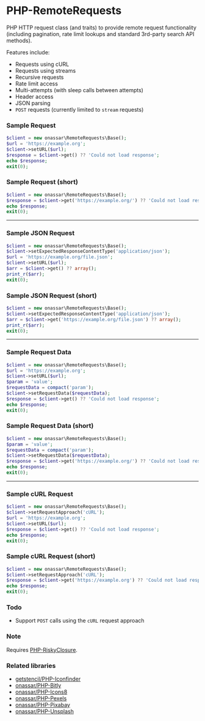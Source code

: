 # PHP-RemoteRequests
PHP HTTP request class (and traits) to provide remote request functionality
(including pagination, rate limit lookups and standard 3rd-party search API methods).

Features include:
- Requests using cURL
- Requests using streams
- Recursive requests
- Rate limit access
- Multi-attempts (with sleep calls between attempts)
- Header access
- JSON parsing
- `POST` requests (currently limited to `stream` requests)

### Sample Request

``` php
$client = new onassar\RemoteRequests\Base();
$url = 'https://example.org';
$client->setURL($url);
$response = $client->get() ?? 'Could not load response';
echo $response;
exit(0);
```

### Sample Request (short)

``` php
$client = new onassar\RemoteRequests\Base();
$response = $client->get('https://example.org/') ?? 'Could not load response';
echo $response;
exit(0);
```

***

### Sample JSON Request

``` php
$client = new onassar\RemoteRequests\Base();
$client->setExpectedResponseContentType('application/json');
$url = 'https://example.org/file.json';
$client->setURL($url);
$arr = $client->get() ?? array();
print_r($arr);
exit(0);
```

### Sample JSON Request (short)

``` php
$client = new onassar\RemoteRequests\Base();
$client->setExpectedResponseContentType('application/json');
$arr = $client->get('https://example.org/file.json') ?? array();
print_r($arr);
exit(0);
```

***

### Sample Request Data

``` php
$client = new onassar\RemoteRequests\Base();
$url = 'https://example.org';
$client->setURL($url);
$param = 'value';
$requestData = compact('param');
$client->setRequestData($requestData);
$response = $client->get() ?? 'Could not load response';
echo $response;
exit(0);
```

### Sample Request Data (short)

``` php
$client = new onassar\RemoteRequests\Base();
$param = 'value';
$requestData = compact('param');
$client->setRequestData($requestData);
$response = $client->get('https://example.org/') ?? 'Could not load response';
echo $response;
exit(0);
```

***

### Sample cURL Request

``` php
$client = new onassar\RemoteRequests\Base();
$client->setRequestApproach('cURL');
$url = 'https://example.org';
$client->setURL($url);
$response = $client->get() ?? 'Could not load response';
echo $response;
exit(0);
```

### Sample cURL Request (short)

``` php
$client = new onassar\RemoteRequests\Base();
$client->setRequestApproach('cURL');
$response = $client->get('https://example.org') ?? 'Could not load response';
echo $response;
exit(0);
```

### Todo
- Support `POST` calls using the `cURL` request approach

### Note
Requires
[PHP-RiskyClosure](https://github.com/onassar/PHP-RiskyClosure).

### Related libraries
- [getstencil/PHP-Iconfinder](https://github.com/getstencil/PHP-Iconfinder)
- [onassar/PHP-Bitly](https://github.com/onassar/PHP-Bitly)
- [onassar/PHP-Icons8](https://github.com/onassar/PHP-Icons8)
- [onassar/PHP-Pexels](https://github.com/onassar/PHP-Pexels)
- [onassar/PHP-Pixabay](https://github.com/onassar/PHP-Pixabay)
- [onassar/PHP-Unsplash](https://github.com/onassar/PHP-Unsplash)
